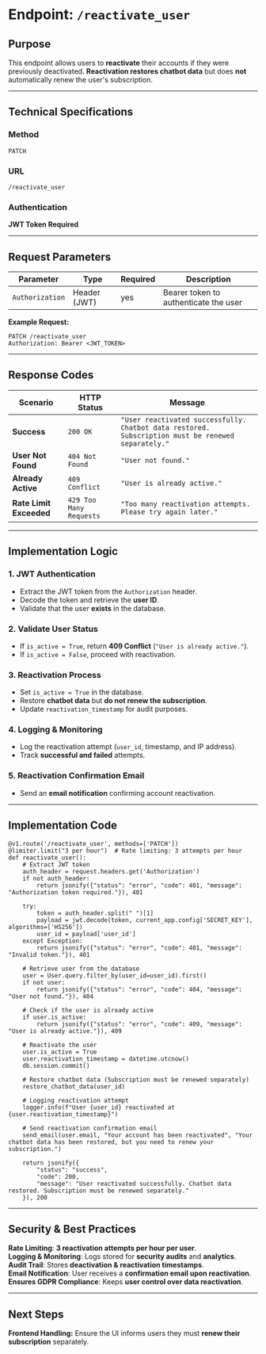 
# **Endpoint: `/reactivate_user`**

## **Purpose**
This endpoint allows users to **reactivate** their accounts if they were previously deactivated. **Reactivation restores chatbot data** but does **not** automatically renew the user's subscription.

---

## **Technical Specifications**

### **Method**
`PATCH`

### **URL**
`/reactivate_user`

### **Authentication**
**JWT Token Required**

---

## **Request Parameters**

| **Parameter**  | **Type**  | **Required** | **Description** |
|---------------|-----------|--------------|-----------------|
| `Authorization` | Header (JWT) | yes | Bearer token to authenticate the user |

**Example Request:**
```
PATCH /reactivate_user
Authorization: Bearer <JWT_TOKEN>
```

---

## **Response Codes**

| **Scenario** | **HTTP Status** | **Message** |
|-------------|----------------|-------------|
|  **Success** | `200 OK` | `"User reactivated successfully. Chatbot data restored. Subscription must be renewed separately."` |
|  **User Not Found** | `404 Not Found` | `"User not found."` |
|  **Already Active** | `409 Conflict` | `"User is already active."` |
|  **Rate Limit Exceeded** | `429 Too Many Requests` | `"Too many reactivation attempts. Please try again later."` |

---

## **Implementation Logic**

### **1. JWT Authentication**
- Extract the JWT token from the `Authorization` header.
- Decode the token and retrieve the **user ID**.
- Validate that the user **exists** in the database.

### **2. Validate User Status**
- If `is_active = True`, return **409 Conflict** (`"User is already active."`).
- If `is_active = False`, proceed with reactivation.

### **3. Reactivation Process**
- Set `is_active = True` in the database.
- Restore **chatbot data** but **do not renew the subscription**.
- Update `reactivation_timestamp` for audit purposes.

### **4. Logging & Monitoring**
- Log the reactivation attempt (`user_id`, timestamp, and IP address).
- Track **successful and failed** attempts.

### **5. Reactivation Confirmation Email**
- Send an **email notification** confirming account reactivation.

---

## **Implementation Code**
```
@v1.route('/reactivate_user', methods=['PATCH'])
@limiter.limit("3 per hour")  # Rate limiting: 3 attempts per hour
def reactivate_user():
    # Extract JWT token
    auth_header = request.headers.get('Authorization')
    if not auth_header:
        return jsonify({"status": "error", "code": 401, "message": "Authorization token required."}), 401

    try:
        token = auth_header.split(" ")[1]
        payload = jwt.decode(token, current_app.config['SECRET_KEY'], algorithms=['HS256'])
        user_id = payload['user_id']
    except Exception:
        return jsonify({"status": "error", "code": 401, "message": "Invalid token."}), 401

    # Retrieve user from the database
    user = User.query.filter_by(user_id=user_id).first()
    if not user:
        return jsonify({"status": "error", "code": 404, "message": "User not found."}), 404

    # Check if the user is already active
    if user.is_active:
        return jsonify({"status": "error", "code": 409, "message": "User is already active."}), 409

    # Reactivate the user
    user.is_active = True
    user.reactivation_timestamp = datetime.utcnow()
    db.session.commit()

    # Restore chatbot data (Subscription must be renewed separately)
    restore_chatbot_data(user_id)

    # Logging reactivation attempt
    logger.info(f"User {user_id} reactivated at {user.reactivation_timestamp}")

    # Send reactivation confirmation email
    send_email(user.email, "Your account has been reactivated", "Your chatbot data has been restored, but you need to renew your subscription.")

    return jsonify({
        "status": "success",
        "code": 200,
        "message": "User reactivated successfully. Chatbot data restored. Subscription must be renewed separately."
    }), 200
```

---

## **Security & Best Practices**
 **Rate Limiting**: **3 reactivation attempts per hour per user**.  
 **Logging & Monitoring**: Logs stored for **security audits** and **analytics**.  
 **Audit Trail**: Stores **deactivation & reactivation timestamps**.  
 **Email Notification**: User receives a **confirmation email upon reactivation**.  
 **Ensures GDPR Compliance**: Keeps **user control over data reactivation**.  

---

## **Next Steps**
**Frontend Handling:** Ensure the UI informs users they must **renew their subscription** separately.  
